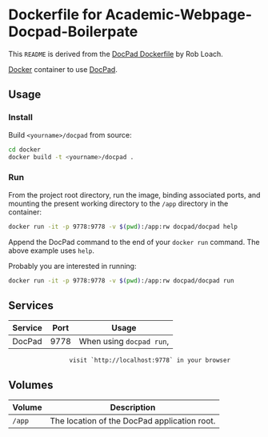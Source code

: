 # Dockerfile for Academic-Webpage-Docpad-Boilerpate

This `README` is derived from the
[DocPad Dockerfile](https://github.com/docpad/dockerfile) by Rob Loach.

[Docker](http://docker.com) container to use [DocPad](http://docpad.org).

## Usage

### Install

Build `<yourname>/docpad` from source:

```bash
cd docker
docker build -t <yourname>/docpad .
```

### Run

From the project root directory, run the image, binding associated ports, and
mounting the present working directory to the `/app` directory in the container:

```bash
docker run -it -p 9778:9778 -v $(pwd):/app:rw docpad/docpad help
```

Append the DocPad command to the end of your `docker run` command. The above
example uses `help`.

Probably you are interested in running:
```bash
docker run -it -p 9778:9778 -v $(pwd):/app:rw docpad/docpad run
```


## Services

Service     | Port | Usage
------------|------|------
DocPad      | 9778 | When using `docpad run`,
                     visit `http://localhost:9778` in your browser


## Volumes

Volume          | Description
----------------|-------------
`/app`          | The location of the DocPad application root.
